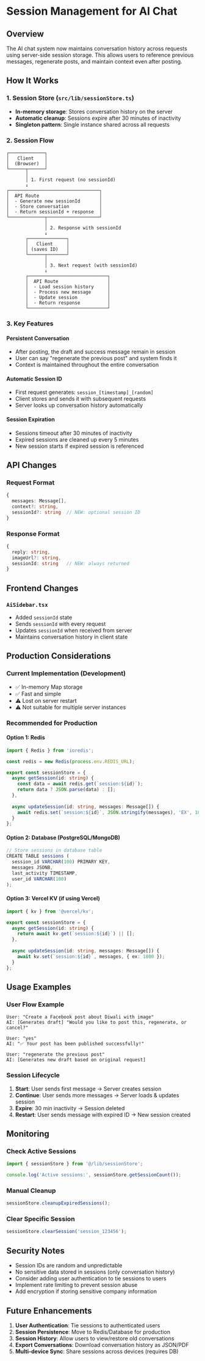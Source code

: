 # Session Management for AI Chat

## Overview

The AI chat system now maintains conversation history across requests using server-side session storage. This allows users to reference previous messages, regenerate posts, and maintain context even after posting.

## How It Works

### 1. Session Store (`src/lib/sessionStore.ts`)

- **In-memory storage**: Stores conversation history on the server
- **Automatic cleanup**: Sessions expire after 30 minutes of inactivity
- **Singleton pattern**: Single instance shared across all requests

### 2. Session Flow

```
┌─────────────┐
│   Client    │
│  (Browser)  │
└──────┬──────┘
       │
       │ 1. First request (no sessionId)
       ↓
┌─────────────────────────────────┐
│  API Route                      │
│  - Generate new sessionId       │
│  - Store conversation           │
│  - Return sessionId + response  │
└─────────────┬───────────────────┘
              │
              │ 2. Response with sessionId
              ↓
       ┌──────────────┐
       │   Client     │
       │ (saves ID)   │
       └──────┬───────┘
              │
              │ 3. Next request (with sessionId)
              ↓
       ┌─────────────────────────────┐
       │  API Route                  │
       │  - Load session history     │
       │  - Process new message      │
       │  - Update session           │
       │  - Return response          │
       └─────────────────────────────┘
```

### 3. Key Features

#### Persistent Conversation
- After posting, the draft and success message remain in session
- User can say "regenerate the previous post" and system finds it
- Context is maintained throughout the entire conversation

#### Automatic Session ID
- First request generates: `session_[timestamp]_[random]`
- Client stores and sends it with subsequent requests
- Server looks up conversation history automatically

#### Session Expiration
- Sessions timeout after 30 minutes of inactivity
- Expired sessions are cleaned up every 5 minutes
- New session starts if expired session is referenced

## API Changes

### Request Format
```typescript
{
  messages: Message[],
  context?: string,
  sessionId?: string  // NEW: optional session ID
}
```

### Response Format
```typescript
{
  reply: string,
  imageUrl?: string,
  sessionId: string   // NEW: always returned
}
```

## Frontend Changes

### `AiSidebar.tsx`
- Added `sessionId` state
- Sends `sessionId` with every request
- Updates `sessionId` when received from server
- Maintains conversation history in client state

## Production Considerations

### Current Implementation (Development)
- ✅ In-memory Map storage
- ✅ Fast and simple
- ⚠️ Lost on server restart
- ⚠️ Not suitable for multiple server instances

### Recommended for Production

#### Option 1: Redis
```typescript
import { Redis } from 'ioredis';

const redis = new Redis(process.env.REDIS_URL);

export const sessionStore = {
  async getSession(id: string) {
    const data = await redis.get(`session:${id}`);
    return data ? JSON.parse(data) : [];
  },
  
  async updateSession(id: string, messages: Message[]) {
    await redis.set(`session:${id}`, JSON.stringify(messages), 'EX', 1800);
  }
};
```

#### Option 2: Database (PostgreSQL/MongoDB)
```typescript
// Store sessions in database table
CREATE TABLE sessions (
  session_id VARCHAR(100) PRIMARY KEY,
  messages JSONB,
  last_activity TIMESTAMP,
  user_id VARCHAR(100)
);
```

#### Option 3: Vercel KV (if using Vercel)
```typescript
import { kv } from '@vercel/kv';

export const sessionStore = {
  async getSession(id: string) {
    return await kv.get(`session:${id}`) || [];
  },
  
  async updateSession(id: string, messages: Message[]) {
    await kv.set(`session:${id}`, messages, { ex: 1800 });
  }
};
```

## Usage Examples

### User Flow Example
```
User: "Create a Facebook post about Diwali with image"
AI: [Generates draft] "Would you like to post this, regenerate, or cancel?"

User: "yes"
AI: "✅ Your post has been published successfully!"

User: "regenerate the previous post"
AI: [Generates new draft based on original request]
```

### Session Lifecycle
1. **Start**: User sends first message → Server creates session
2. **Continue**: User sends more messages → Server loads & updates session
3. **Expire**: 30 min inactivity → Session deleted
4. **Restart**: User sends message with expired ID → New session created

## Monitoring

### Check Active Sessions
```typescript
import { sessionStore } from '@/lib/sessionStore';

console.log('Active sessions:', sessionStore.getSessionCount());
```

### Manual Cleanup
```typescript
sessionStore.cleanupExpiredSessions();
```

### Clear Specific Session
```typescript
sessionStore.clearSession('session_123456');
```

## Security Notes

- Session IDs are random and unpredictable
- No sensitive data stored in sessions (only conversation history)
- Consider adding user authentication to tie sessions to users
- Implement rate limiting to prevent session abuse
- Add encryption if storing sensitive company information

## Future Enhancements

1. **User Authentication**: Tie sessions to authenticated users
2. **Session Persistence**: Move to Redis/Database for production
3. **Session History**: Allow users to view/restore old conversations
4. **Export Conversations**: Download conversation history as JSON/PDF
5. **Multi-device Sync**: Share sessions across devices (requires DB)
